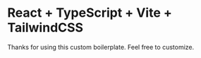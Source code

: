 # React + TypeScript + Vite + TailwindCSS

Thanks for using this custom boilerplate. Feel free to customize.

